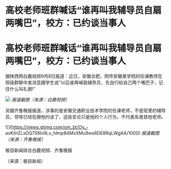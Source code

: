 # 高校老师班群喊话“谁再叫我辅导员自扇两嘴巴”，校方：已约谈当事人

# 高校老师班群喊话“谁再叫我辅导员自扇两嘴巴”，校方：已约谈当事人

据陕西网白鹿视频9月8日报道：近日，安徽合肥，网传安徽某学院的任课教师在班级群聊中发消息跟学生说“以后谁再喊我辅导员，先自行给自己两个嘴巴子，记住什么叫礼貌!”

![](https://inews.gtimg.com/om_bt/OewJzENeoVJtbti_8tGLxD7B5WYVhxCfWNHXV9eKu5cxMAA/1000)
_报道截图（来源：白鹿视频）_

另据齐鲁晚报报道，涉事的是安徽交通职业技术学院的任课老师，不是班里的辅导员，领导已经在跟他约谈了，这些言论只是他的个人行为，不代表系里其他老师。

![](https://inews.gtimg.com/om_bt/Oy_-
avKiHZLxDQ7SNv9Lx_hlmp84MxXMu9ws6DE8RqLWgAA/1000) _报道截图（来源：齐鲁晚报）_

极目新闻综合白鹿视频、齐鲁晚报

（来源：极目新闻）

